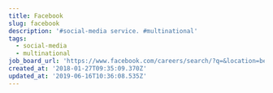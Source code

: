 ```yaml
---
title: Facebook
slug: facebook
description: '#social-media service. #multinational'
tags:
  - social-media
  - multinational
job_board_url: 'https://www.facebook.com/careers/search/?q=&location=berlin'
created_at: '2018-01-27T09:35:09.370Z'
updated_at: '2019-06-16T10:36:08.535Z'
---
```

